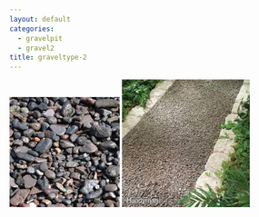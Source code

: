 ```yaml
---
layout: default
categories: 
  - gravelpit
  - gravel2
title: graveltype-2
---
```


<img src="../img/gravel-2.jpg">
<img src="../img/gravel-2.1.jpg">
